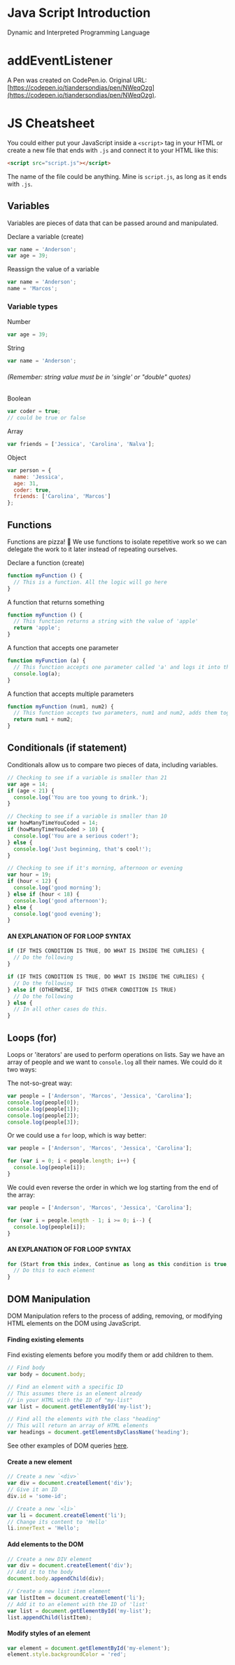 # Java Script Introduction

Dynamic and Interpreted Programming Language

# addEventListener

A Pen was created on CodePen.io. Original URL: [https://codepen.io/tiandersondias/pen/NWeqOzg](https://codepen.io/tiandersondias/pen/NWeqOzg).

# JS Cheatsheet
You could either put your JavaScript inside a `<script>` tag in your HTML or create a new file that ends with `.js` and connect it to your HTML like this:

```html
<script src="script.js"></script>
```

The name of the file could be anything. Mine is `script.js`, as long as it ends with `.js`.

## Variables
Variables are pieces of data that can be passed around and manipulated.

Declare a variable (create)
```js
var name = 'Anderson';
var age = 39;
```

Reassign the value of a variable
```js
var name = 'Anderson';
name = 'Marcos';
```

### Variable types
Number
```js
var age = 39;
```

String
```js
var name = 'Anderson';
```
###### (Remember: string value must be in 'single' or "double" quotes)

Boolean
```js
var coder = true;
// could be true or false
```

Array
```js
var friends = ['Jessica', 'Carolina', 'Nalva'];
```

Object
```js
var person = {
  name: 'Jessica',
  age: 31,
  coder: true,
  friends: ['Carolina', 'Marcos']
};
```

## Functions
Functions are pizza! 🍕 We use functions to isolate repetitive work so we can delegate the work to it later instead of repeating ourselves.

Declare a function (create)
```js
function myFunction () {
  // This is a function. All the logic will go here
}
```

A function that returns something
```js
function myFunction () {
  // This function returns a string with the value of 'apple'
  return 'apple';
}
```

A function that accepts one parameter
```js
function myFunction (a) {
  // This function accepts one parameter called 'a' and logs it into the console
  console.log(a);
}
```

A function that accepts multiple parameters
```js
function myFunction (num1, num2) {
  // This function accepts two parameters, num1 and num2, adds them together and returns the total value
  return num1 + num2;
}
```

## Conditionals (if statement)
Conditionals allow us to compare two pieces of data, including variables.

```js
// Checking to see if a variable is smaller than 21
var age = 14;
if (age < 21) {
  console.log('You are too young to drink.');
}
```

```js
// Checking to see if a variable is smaller than 10
var howManyTimeYouCoded = 14;
if (howManyTimeYouCoded > 10) {
  console.log('You are a serious coder!');
} else {
  console.log('Just beginning, that's cool!');
}
```

```js
// Checking to see if it's morning, afternoon or evening
var hour = 19;
if (hour < 12) {
  console.log('good morning');
} else if (hour < 18) {
  console.log('good afternoon');
} else {
  console.log('good evening');
}
```

#### AN EXPLANATION OF FOR LOOP SYNTAX
```js
if (IF THIS CONDITION IS TRUE, DO WHAT IS INSIDE THE CURLIES) {
  // Do the following
}
```

```js
if (IF THIS CONDITION IS TRUE, DO WHAT IS INSIDE THE CURLIES) {
  // Do the following
} else if (OTHERWISE, IF THIS OTHER CONDITION IS TRUE)
  // Do the following
} else {
  // In all other cases do this.
}
```

## Loops (for)
Loops or 'iterators' are used to perform operations on lists. Say we have an array of people and we want to `console.log` all their names. We could do it two ways:

The not-so-great way:
```js
var people = ['Anderson', 'Marcos', 'Jessica', 'Carolina'];
console.log(people[0]);
console.log(people[1]);
console.log(people[2]);
console.log(people[3]);
```

Or we could use a `for` loop, which is way better:
```js
var people = ['Anderson', 'Marcos', 'Jessica', 'Carolina'];

for (var i = 0; i < people.length; i++) {
  console.log(people[i]);
}
```

We could even reverse the order in which we log starting from the end of the array:
```js
var people = ['Anderson', 'Marcos', 'Jessica', 'Carolina'];

for (var i = people.length - 1; i >= 0; i--) {
  console.log(people[i]);
}
```

#### AN EXPLANATION OF FOR LOOP SYNTAX
```js
for (Start from this index, Continue as long as this condition is true, Do this after each iteration) {
  // Do this to each element
}
```

## DOM Manipulation
DOM Manipulation refers to the process of adding, removing, or modifying HTML elements on the DOM using JavaScript.

#### Finding existing elements
Find existing elements before you modify them or add children to them.
```js
// Find body
var body = document.body;

// Find an element with a specific ID
// This assumes there is an element already 
// in your HTML with the ID of "my-list"
var list = document.getElementById('my-list');

// Find all the elements with the class "heading"
// This will return an array of HTML elements
var headings = document.getElementsByClassName('heading');
```

See other examples of DOM queries [here](https://developer.mozilla.org/en-US/docs/Web/API/Document/getElementsByClassName).

#### Create a new element
```js
// Create a new `<div>`
var div = document.createElement('div');
// Give it an ID
div.id = 'some-id';

// Create a new `<li>`
var li = document.createElement('li');
// Change its content to 'Hello'
li.innerText = 'Hello';
```

#### Add elements to the DOM
```js
// Create a new DIV element
var div = document.createElement('div');
// Add it to the body
document.body.appendChild(div);
```

```js
// Create a new list item element
var listItem = document.createElement('li');
// Add it to an element with the ID of 'list'
var list = document.getElementById('my-list');
list.appendChild(listItem);
```

#### Modify styles of an element
```js
var element = document.getElementById('my-element');
element.style.backgroundColor = 'red';
```



